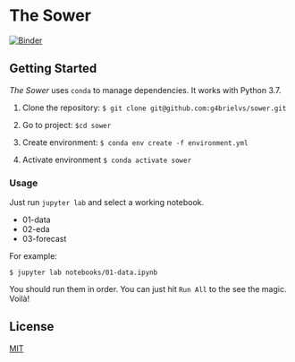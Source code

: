 # The Sower

[![Binder](https://mybinder.org/badge_logo.svg)](https://mybinder.org/v2/gh/g4brielvs/sower/master)

## Getting Started
*The Sower* uses `conda` to manage dependencies. It works with Python 3.7.

1. Clone the repository: `$ git clone git@github.com:g4brielvs/sower.git`

2. Go to project: `$cd sower`

3. Create environment: `$ conda env create -f environment.yml`

4. Activate environment `$ conda activate sower`

### Usage

Just run `jupyter lab` and select a working notebook.

- 01-data
- 02-eda
- 03-forecast

 For example:

```console
$ jupyter lab notebooks/01-data.ipynb
```
You should run them in order. You can just hit `Run All` to the see the magic. Voilà!

## License

[MIT](https://choosealicense.com/licenses/mit/)
